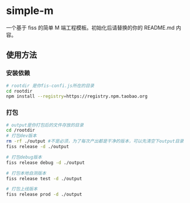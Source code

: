 # simple-m

一个基于 fiss 的简单 M 端工程模板。初始化后请替换的你的 README.md 内容。

## 使用方法
### 安装依赖
```bash
# rootdir 是你fis-confi.js所在的目录
cd rootdir
npm install --registry=https://registry.npm.taobao.org
```
### 打包
```bash
# output是你打包后的文件存放的目录
cd /rootdir
# 打包dev版本
rm -rf ./output #不是必须，为了每次产出都是干净的版本，可以先清空下output目录
fiss release -d ./output

# 打包debug版本
fiss release debug -d ./output

# 打包本地自测版本
fiss release test -d ./output

# 打包上线版本
fiss release prod -d ./output

```

